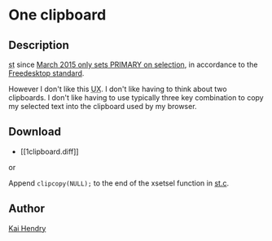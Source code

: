 # One clipboard

## Description

<abbr title="simple terminal">st</abbr> since [March 2015 only sets PRIMARY on
selection](http://git.suckless.org/st/commit/?id=28259f5750f0dc7f52bbaf8b746ec3dc576a58ee),
in accordance to the [Freedesktop
standard](http://standards.freedesktop.org/clipboards-spec/clipboards-latest.txt).

However I don't like this <abbr title="User eXperience">UX</abbr>. I don't like
having to think about two clipboards. I don't like having to use typically
three key combination to copy my selected text into the clipboard used by my
browser.

## Download

* [[1clipboard.diff]]

or

Append `clipcopy(NULL);` to the end of the xsetsel function in [st.c](http://git.suckless.org/st/tree/st.c).

## Author

[Kai Hendry](http://hendry.iki.fi/)
